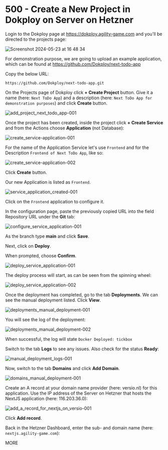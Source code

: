 # 500 - Create a New Project in Dokploy on Server on Hetzner

Login to the Dokploy page at https://dokploy.agility-game.com and you'll be directed to the projects page:

![Screenshot 2024-05-23 at 16 48 34](https://github.com/agility-game/dokploy/assets/1499433/1cac5520-694c-4e31-8c9d-13bd460d0872)

For demonstration purpose, we are going to upload an example application, which can be found at https://github.com/Dokploy/next-todo-app

Copy the below URL:

```
https://github.com/Dokploy/next-todo-app.git
```

On the Projects page of Dokploy click **+ Create Project** button. Give it a name (here: ```Next ToDo App```) and a description (here: ```Next ToDo App for demonstration purposes```) and click **Create** button.

![add_project_next_todo_app-001](https://github.com/agility-game/dokploy/assets/1499433/d9829caf-9783-48a6-b526-4807d48dc48d)

Once the project has been created, inside the project click **+ Create Service** and from the Actions choose **Application** (not Database):

![create_service-application-001](https://github.com/agility-game/dokploy/assets/1499433/cdc4cc61-4b56-4432-8ba3-5ba4ff32ee81)

For the name of the Application Service let's use ```Frontend``` and for the Description ```Frontend of Next ToDo App```, like so:

![create_service-application-002](https://github.com/agility-game/dokploy/assets/1499433/a50e2b8d-b764-4f0c-a513-83d14eabbd06)

Click **Create** button.

Our new Application is listed as ```Frontend```.

![service_application_created-001](https://github.com/agility-game/dokploy/assets/1499433/018d0dcc-6623-4466-bc2b-0e1e39cf0ad2)

Click on the ```Frontend``` application to configure it.

In the configuration page, paste the previously copied URL into the field Repository URL under the **Git** tab:

![configure_service_application-001](https://github.com/agility-game/dokploy/assets/1499433/ba6f3c44-61de-46cc-8ce7-0efe358bc467)

As the branch type **main** and click **Save**.

Next, click on **Deploy**.

When prompted, choose **Confirm**.

![deploy_service_application-001](https://github.com/agility-game/dokploy/assets/1499433/a6821743-5822-4c1f-add2-da99eaf637ef)

The deploy process will start, as can be seen from the spinning wheel:

![deploy_service_application-002](https://github.com/agility-game/dokploy/assets/1499433/7e1e9fc7-2e5d-4d25-bfd0-30143c2906d5)

Once the deployment has completed, go to the tab **Deployments**. We can see the manual deployment listed. Click **View**.

![deployments_manual_deployment-001](https://github.com/agility-game/dokploy/assets/1499433/9a638b71-e8e6-4df4-b57c-e10d5fcad726)

You will see the log of the deployment:

![deployments_manual_deployment-002](https://github.com/agility-game/dokploy/assets/1499433/3414b3ca-0b83-46b0-9d90-a89b6e00983f)

When successful, the log will state ```Docker Deployed: tickbox```

Switch to the tab **Logs** to see any issues. Also check for the status **Ready**:

![manual_deployment_logs-001](https://github.com/agility-game/dokploy/assets/1499433/185152df-19e9-4963-9b65-f74901934f63)

Now, switch to the tab **Domains** and click **Add Domain**.

![domains_manual_deployment-001](https://github.com/agility-game/dokploy/assets/1499433/14792b9d-0bea-40b0-9a91-1a4f163cb14b)

Create an A record at your domain name provider (here: versio.nl) for this application. Use the IP address of the Server on Hetzner that hosts the NextJS application (here: 116.203.36.0):

![add_a_record_for_nextjs_on_versio-001](https://github.com/agility-game/dokploy/assets/1499433/d92d20d7-b5e7-4a1c-8ca9-c71ea7634bb4)

Click **Add record**.

Back in the Hetzner Dashboard, enter the sub- and domain name (here: ```nextjs.agility-game.com```):



MORE
